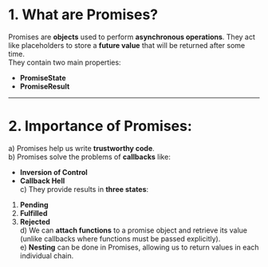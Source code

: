 # 1. What are Promises?

Promises are **objects** used to perform **asynchronous operations**. They act like placeholders to store a **future value** that will be returned after some time.  
They contain two main properties:
- **PromiseState**
- **PromiseResult**

---

# 2. Importance of Promises:

a) Promises help us write **trustworthy code**.  
b) Promises solve the problems of **callbacks** like:
   - **Inversion of Control**
   - **Callback Hell**  
c) They provide results in **three states**:
   1. **Pending**
   2. **Fulfilled**
   3. **Rejected**  
d) We can **attach functions** to a promise object and retrieve its value (unlike callbacks where functions must be passed explicitly).  
e) **Nesting** can be done in Promises, allowing us to return values in each individual chain.
